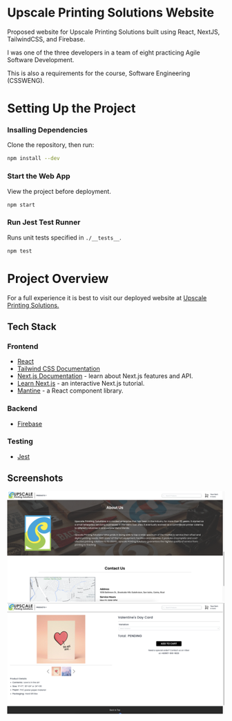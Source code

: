 # Upscale Printing Solutions Website
Proposed website for Upscale Printing Solutions built using React, NextJS, TailwindCSS, and Firebase.

I was one of the three developers in a team of eight practicing Agile Software Development.

This is also a requirements for the course, Software Engineering (CSSWENG).

# Setting Up the Project

### Insalling Dependencies

Clone the repository, then run:

```bash
npm install --dev
```

### Start the Web App

View the project before deployment.

```bash
npm start
```

### Run Jest Test Runner

Runs unit tests specified in `./__tests__`.

```bash
npm test
```
# Project Overview
For a full experience it is best to visit our deployed website at [Upscale Printing Solutions.](https://upscale-printing-solutions.vercel.app)

## Tech Stack
### Frontend

- [React](https://reactjs.org/docs/getting-started.html)
- [Tailwind CSS Documentation](https://tailwindcss.com/docs/installation)
- [Next.js Documentation](https://nextjs.org/docs) - learn about Next.js features and API.
- [Learn Next.js](https://nextjs.org/learn) - an interactive Next.js tutorial.
- [Mantine](https://mantine.dev/pages/getting-started/) - a React component library.

### Backend

- [Firebase](https://firebase.google.com/docs/)

### Testing

- [Jest](https://jestjs.io/docs/getting-started)

## Screenshots

![alt text](public/assets/site.png "website")
![alt text](public/assets/site1.png "website")
